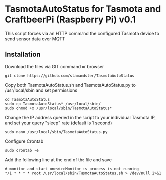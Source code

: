 # TasmotaAutoStatus for Tasmota and CraftbeerPi (Raspberry Pi) v0.1
This script forces via an HTTP command the configured Tasmota device to send sensor data over MQTT

## Installation

Download the files via GIT command or browser
```
git clone https://github.com/stamandster/TasmotaAutoStatus
```

Copy both TasmotaAutoStatus.sh and TasmotaAutoStatus.py to /usr/local/sbin and set permissions
```
cd TasmotaAutoStatus
sudo cp TasmotaAutoStatus* /usr/local/sbin/
sudo chmod +x /usr/local/sbin/TasmotaAutoStatus*
```

Change the IP address queried in the script to your individual Tasmota IP, and set your query "sleep" rate (default is 1 second)
```
sudo nano /usr/local/sbin/TasmotaAutoStatus.py
```

Configure Crontab
```
sudo crontab -e
```

Add the following line at the end of the file and save

```
# monitor and start onewireMonitor is process is not running
*/1 * * * * root /usr/local/sbin/TasmotaAutoStatus.sh > /dev/null 2>&1
```
